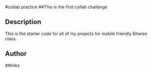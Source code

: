#collab practice
##This is the first collab  challange

## Description


This is the starter code for all of my projects for mobile friendly Bitwise class.

## Author

##links

